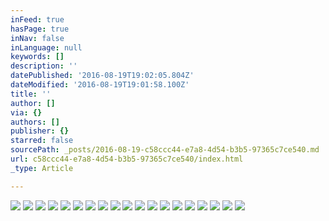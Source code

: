 ```yaml
---
inFeed: true
hasPage: true
inNav: false
inLanguage: null
keywords: []
description: ''
datePublished: '2016-08-19T19:02:05.804Z'
dateModified: '2016-08-19T19:01:58.100Z'
title: ''
author: []
via: {}
authors: []
publisher: {}
starred: false
sourcePath: _posts/2016-08-19-c58ccc44-e7a8-4d54-b3b5-97365c7ce540.md
url: c58ccc44-e7a8-4d54-b3b5-97365c7ce540/index.html
_type: Article

---
```

![](https://the-grid-user-content.s3-us-west-2.amazonaws.com/962cf636-703a-4b36-97ce-b9c230731e64.jpg)
![](https://the-grid-user-content.s3-us-west-2.amazonaws.com/2997fa82-4c06-496a-9f30-e562e0d75026.jpg)
![](https://the-grid-user-content.s3-us-west-2.amazonaws.com/6d80cf73-8482-4975-9857-bb3aa445497d.jpg)
![](https://the-grid-user-content.s3-us-west-2.amazonaws.com/6a967878-9dfe-49a9-b4ee-7cddc628b7d0.jpg)
![](https://the-grid-user-content.s3-us-west-2.amazonaws.com/22507049-9c5d-4b06-ab6f-449d79f72754.jpg)
![](https://the-grid-user-content.s3-us-west-2.amazonaws.com/a86b2a26-50ea-4530-93c8-ae20c24c2895.jpg)
![](https://the-grid-user-content.s3-us-west-2.amazonaws.com/afad41e7-6ac5-4cfe-82ec-70827379f1f3.jpg)
![](https://the-grid-user-content.s3-us-west-2.amazonaws.com/b808d96e-4f2c-4a2f-87b7-75d62757c3d4.jpg)
![](https://the-grid-user-content.s3-us-west-2.amazonaws.com/ec02b4c7-1eab-441d-be0f-15d8ff523cb1.jpg)
![](https://the-grid-user-content.s3-us-west-2.amazonaws.com/a965e2ae-6831-4328-8ab7-9ba674d4daca.jpg)
![](https://the-grid-user-content.s3-us-west-2.amazonaws.com/70fb98c3-4cd7-4dc3-92e8-f0da5fc71260.jpg)
![](https://the-grid-user-content.s3-us-west-2.amazonaws.com/d28372a3-78ff-43c9-af62-789fc835bcd1.jpg)
![](https://the-grid-user-content.s3-us-west-2.amazonaws.com/3b7a11bb-4255-4685-b5c2-c942755db74a.jpg)
![](https://the-grid-user-content.s3-us-west-2.amazonaws.com/d8ccd7af-edc9-4230-989e-1ef1fde0af84.jpg)
![](https://the-grid-user-content.s3-us-west-2.amazonaws.com/d1f3f897-f7dc-4bc6-b146-6cfee83613e0.jpg)
![](https://the-grid-user-content.s3-us-west-2.amazonaws.com/31ffaefb-a816-4c33-bdf7-864f954a9df0.jpg)
![](https://the-grid-user-content.s3-us-west-2.amazonaws.com/7a4afb48-4ac2-4774-8a3a-47f477a259a3.jpg)
![](https://the-grid-user-content.s3-us-west-2.amazonaws.com/6700b48f-65a8-4ff9-b5f7-639033b83274.jpg)
![](https://the-grid-user-content.s3-us-west-2.amazonaws.com/7a6a945a-9de7-4ffd-910c-538939f83e79.jpg)